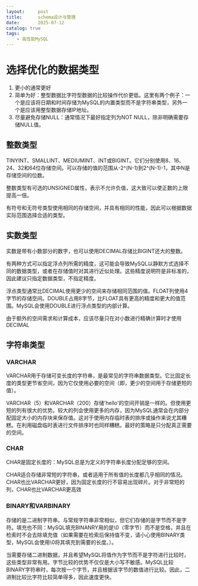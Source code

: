 ```yaml
---
layout:     post
title:      schema设计与管理
date:       2025-07-12
catalog: true
tags:
    - 高性能MySQL
---
```


# 选择优化的数据类型
1. 更小的通常更好
2. 简单为好：整型数据比字符型数据的比较操作代价更低。这里有两个例子：一个是应该将日期和时间存储为MySQL的内置类型而不是字符串类型，另外一个是应该用整型数据存储IP地址。
3. 尽量避免存储NULL：通常情况下最好指定列为NOT NULL，除非明确需要存储NULL值。

## 整数类型
TINYINT、SMALLINT、MEDIUMINT、INT或BIGINT。它们分别使用8、16、24、32和64位存储空间。可以存储的值的范围从-2^(N-1)到2^(N-1)-1，其中N是存储空间的位数。

整数类型有可选的UNSIGNED属性，表示不允许负值，这大致可以使正数的上限提高一倍。

有符号和无符号类型使用相同的存储空间，并具有相同的性能，因此可以根据数据实际范围选择合适的类型。

## 实数类型
实数是带有小数部分的数字，也可以使用DECIMAL存储比BIGINT还大的整数。

有两种方式可以指定浮点列所需的精度，这可能会导致MySQL以静默方式选择不同的数据类型，或者在存储值时对其进行近似处理。这些精度说明符是非标准的，因此建议只指定数据类型，不指定精度。

浮点类型通常比DECIMAL使用更少的空间来存储相同范围的值。FLOAT列使用4字节的存储空间。DOUBLE占用8字节，比FLOAT具有更高的精度和更大的值范围。MySQL会使用DOUBLE进行浮点类型的内部计算。

由于额外的空间需求和计算成本，应该尽量只在对小数进行精确计算时才使用DECIMAL

## 字符串类型
### VARCHAR
VARCHAR用于存储可变长度的字符串，是最常见的字符串数据类型。它比固定长度的类型更节省空间，因为它仅使用必要的空间（即，更少的空间用于存储更短的值）。

VARCHAR（5）和VARCHAR（200）存储'hello'的空间开销是一样的。但使用更短的列有很大的优势。较大的列会使用更多的内存，因为MySQL通常会在内部分配固定大小的内存块来保存值。这对于使用内存临时表的排序或操作来说尤其糟糕。在利用磁盘临时表进行文件排序时也同样糟糕。最好的策略是只分配真正需要的空间。

### CHAR
CHAR是固定长度的：MySQL总是为定义的字符串长度分配足够的空间。

CHAR适合存储非常短的字符串，或者适用于所有值的长度都几乎相同的情况。CHAR也比VARCHAR更好，因为固定长度的行不容易出现碎片。对于非常短的列，CHAR也比VARCHAR更高效

### BINARY和VARBINARY
存储的是二进制字符串。与常规字符串非常相似，但它们存储的是字节而不是字符。填充也不同：MySQL填充BINANRY用的是\0（零字节）而不是空格，并且在检索时不会去除填充值（如果需要在检索后保持值不变，请小心使用BINARY类型，MySQL会使用\0将其填充到需要的长度。）。

当需要存储二进制数据，并且希望MySQL将值作为字节而不是字符进行比较时，这些类型非常有用。字节比较的优势不仅仅是大小写不敏感。MySQL比较BINARY字符串时，每次按一个字节，并且根据该字节的数值进行比较。因此，二进制比较比字符比较简单得多，因此速度更快。



